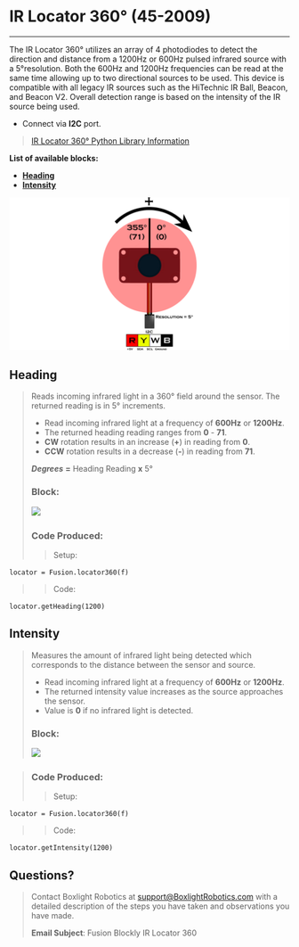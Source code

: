 # **IR Locator 360° (45-2009)**
-----
The IR Locator 360° utilizes an array of 4 photodiodes to detect the direction and distance from a 1200Hz or 600Hz pulsed infrared source with a  5°resolution. Both the 600Hz and 1200Hz frequencies can be read at the same time allowing up to two directional sources to be used. This device is compatible with all legacy IR sources such as the HiTechnic IR Ball, Beacon, and Beacon V2. Overall detection range is based on the intensity of the IR source being used. 

* Connect via **I2C** port.

>[IR Locator 360° Python Library Information](Py_IR_Locator_360.md)  

**List of available blocks:**  

* [**Heading**](Blk_IR_Locator_360.md#heading)
* [**Intensity**](Blk_IR_Locator_360.md#intensity)

![](img/Sensor_Diagrams/IRLocator360.png)

## **Heading**
>Reads incoming infrared light in a 360° field around the sensor. The returned reading is in 5° increments.
>
>* Read incoming infrared light at a frequency of **600Hz** or **1200Hz**.
>* The returned heading reading ranges from **0** - **71**.
>* **CW** rotation results in an increase (**+**) in reading from **0**.
>* **CCW** rotation results in a decrease (**-**) in reading from **71**.
>    
>***Degrees*** **=** Heading Reading **x** 5°
>
>### Block:
>
><img src="../img/Intermediate_Blocks/IR_Locator_360/GetIRLocatorHeading.PNG" width="400">
>
>### Code Produced:
>
>>Setup:
>>>
    locator = Fusion.locator360(f)

>>Code:
>>>
    locator.getHeading(1200)

## **Intensity**
>Measures the amount of infrared light being detected which corresponds to the distance between the sensor and source.
>
>* Read incoming infrared light at a frequency of **600Hz** or **1200Hz**.
>* The returned intensity value increases as the source approaches the sensor.
>* Value is **0** if no infrared light is detected.
>    
>### Block:
>
><img src="../img/Intermediate_Blocks/IR_Locator_360/GetIRLocatorIntensity.PNG" width="400">

>
>### Code Produced:
>
>>Setup:
>>>
    locator = Fusion.locator360(f)

>>Code:
>>>
    locator.getIntensity(1200)

## **Questions?**
>Contact Boxlight Robotics at [support@BoxlightRobotics.com](mailto:support@BoxlightRobotics.com) with a detailed description of the steps you have taken and observations you have made.
>
>**Email Subject**: Fusion Blockly IR Locator 360